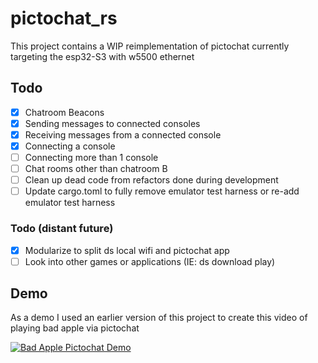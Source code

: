 # pictochat_rs

This project contains a WIP reimplementation of pictochat currently targeting the esp32-S3 with w5500 ethernet

## Todo

- [x] Chatroom Beacons
- [x] Sending messages to connected consoles
- [x] Receiving messages from a connected console
- [x] Connecting a console
- [ ] Connecting more than 1 console
- [ ] Chat rooms other than chatroom B
- [ ] Clean up dead code from refactors done during development
- [ ] Update cargo.toml to fully remove emulator test harness or re-add emulator test harness

### Todo (distant future)
- [x] Modularize to split ds local wifi and pictochat app
- [ ] Look into other games or applications (IE: ds download play)

## Demo

As a demo I used an earlier version of this project to create this video of playing bad apple via pictochat  

[![Bad Apple Pictochat Demo](http://img.youtube.com/vi/bZ5X6H8ajPE/0.jpg)](http://www.youtube.com/watch?v=bZ5X6H8ajPE "Bad Apple, but its played on pictochat, on real hardware")
